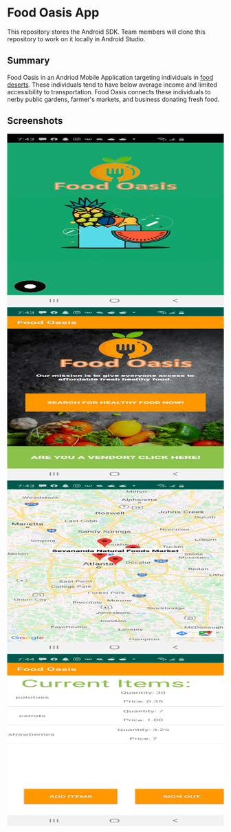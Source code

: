 # Food Oasis App
This repository stores the Android SDK. Team members will clone this repository to work on it locally in Android Studio.

## Summary
Food Oasis in an Andriod Mobile Application targeting individuals in [food deserts](https://www.google.com/search?sxsrf=ACYBGNTV-RoaQybNaSHsMWyGX-Ek6m8zWA%3A1578703141507&ei=JRkZXq3HHua8ggfB7J_ABw&q=food+desert&oq=food+deset&gs_l=psy-ab.3...0.0..7183...0.0..0.0.0.......0......gws-wiz.UmNS9FqhJac&ved=0ahUKEwjt7dG_p_rmAhVmnuAKHUH2B3gQ4dUDCAs&uact=5). These individuals tend to have below average income and limited accessibility to transportation. Food Oasis connects these individuals to nerby public gardens, farmer's markets, and business donating fresh food.

## Screenshots

<img src="https://github.com/Food-Oasis/Sahara-Repo/blob/master/Media%20and%20Figures/Screenshot_20200110-194309_Food%20Oasis.jpg" height="400" style="width:200%" /> <img src="https://github.com/Food-Oasis/Sahara-Repo/blob/master/Media%20and%20Figures/Screenshot_20200110-194315_Food%20Oasis.jpg" height="400" style="width:200%"/> <img src="https://github.com/Food-Oasis/Sahara-Repo/blob/master/Media%20and%20Figures/Screenshot_20200110-194332_Food%20Oasis.jpg" height="400" style="width:200%"/> <img src="https://github.com/Food-Oasis/Sahara-Repo/blob/master/Media%20and%20Figures/Screenshot_20200110-194436_Food%20Oasis.jpg" height="400" style="width:200%"/>

